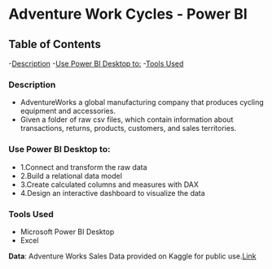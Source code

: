 # Adventure Work Cycles - Power BI

## Table of Contents
-[Description](#description)
-[Use Power BI Desktop to:](#use-power-bi-desktop-to:)
-[Tools Used](#tools-used)

### Description
- AdventureWorks a global manufacturing company that produces cycling equipment and accessories.
- Given  a folder of raw csv files, which contain information about
  transactions, returns, products, customers, and sales territories.

### Use Power BI Desktop to:
- 1.Connect and transform the raw data
- 2.Build a relational data model
- 3.Create calculated columns and measures with DAX
- 4.Design an interactive dashboard to visualize the data

### Tools Used 
- Microsoft Power BI Desktop
- Excel

**Data**: Adventure Works Sales Data provided on Kaggle for public use.[Link](https://www.kaggle.com/datasets/ukveteran/adventure-works?select=AdventureWorks_Customers.csv)

